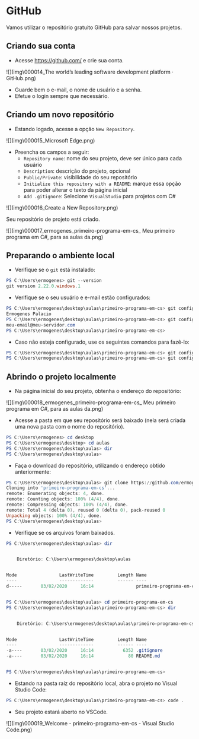 # GitHub

Vamos utilizar o repositório gratuito GitHub para salvar nossos projetos.

## Criando sua conta

* Acesse https://github.com/ e crie sua conta.

![](img\000014_The world’s leading software development platform · GitHub.png)

* Guarde bem o e-mail, o nome de usuário e a senha.
* Efetue o login sempre que necessário.

## Criando um novo repositório

* Estando logado, acesse a opção `New Repository`.

![](img\000015_Microsoft Edge.png)

* Preencha os campos a seguir:
  - `Repository name`: nome do seu projeto, deve ser único para cada usuário
  - `Description`: descrição do projeto, opcional
  - `Public/Private`: visibilidade do seu repositório
  - `Initialize this repository with a README`: marque essa opção para poder alterar o texto da página inicial
  - `Add .gitignore`: Selecione `VisualStudio` para projetos com C#

![](img\000016_Create a New Repository.png)

Seu repositório de projeto está criado.

![](img\000017_ermogenes_primeiro-programa-em-cs_ Meu primeiro programa em C#, para as aulas da.png)

## Preparando o ambiente local

* Verifique se o `git` está instalado:

```powershell
PS C:\Users\ermogenes> git --version
git version 2.22.0.windows.1
```

* Verifique se o seu usuário e e-mail estão configurados:

```powershell
PS C:\Users\ermogenes\desktop\aulas\primeiro-programa-em-cs> git config user.name
Ermogenes Palacio
PS C:\Users\ermogenes\desktop\aulas\primeiro-programa-em-cs> git config user.email
meu-email@meu-servidor.com
PS C:\Users\ermogenes\desktop\aulas\primeiro-programa-em-cs> 
```

* Caso não esteja configurado, use os seguintes comandos para fazê-lo:

```powershell
PS C:\Users\ermogenes\desktop\aulas\primeiro-programa-em-cs> git config --global user.name = "Ermogenes Palacio" 
PS C:\Users\ermogenes\desktop\aulas\primeiro-programa-em-cs> git config --global user.email = "meu-email@meu-servidor.com"
```

## Abrindo o projeto localmente

* Na página inicial do seu projeto, obtenha o endereço do repositório:

![](img\000018_ermogenes_primeiro-programa-em-cs_ Meu primeiro programa em C#, para as aulas da.png)


* Acesse a pasta em que seu repositório será baixado (nela será criada uma nova pasta com o nome do repositório).

```powershell
PS C:\Users\ermogenes> cd desktop
PS C:\Users\ermogenes\desktop> cd aulas
PS C:\Users\ermogenes\desktop\aulas> dir
PS C:\Users\ermogenes\desktop\aulas> 
```

* Faça o download do repositório, utilizando o endereço obtido anteriormente:

```powershell
PS C:\Users\ermogenes\desktop\aulas> git clone https://github.com/ermogenes/primeiro-programa-em-cs.git
Cloning into 'primeiro-programa-em-cs'...
remote: Enumerating objects: 4, done.
remote: Counting objects: 100% (4/4), done.
remote: Compressing objects: 100% (4/4), done.
remote: Total 4 (delta 0), reused 0 (delta 0), pack-reused 0
Unpacking objects: 100% (4/4), done.
PS C:\Users\ermogenes\desktop\aulas> 
```

* Verifique se os arquivos foram baixados.

```powershell
PS C:\Users\ermogenes\desktop\aulas> dir


    Diretório: C:\Users\ermogenes\desktop\aulas


Mode                LastWriteTime         Length Name
----                -------------         ------ ----
d-----       03/02/2020     16:14                primeiro-programa-em-cs


PS C:\Users\ermogenes\desktop\aulas> cd primeiro-programa-em-cs   
PS C:\Users\ermogenes\desktop\aulas\primeiro-programa-em-cs> dir


    Diretório: C:\Users\ermogenes\desktop\aulas\primeiro-programa-em-cs


Mode                LastWriteTime         Length Name
----                -------------         ------ ----
-a----       03/02/2020     16:14           6352 .gitignore
-a----       03/02/2020     16:14             80 README.md


PS C:\Users\ermogenes\desktop\aulas\primeiro-programa-em-cs> 
```

* Estando na pasta raíz do repositório local, abra o projeto no Visual Studio Code:

```powershell
PS C:\Users\ermogenes\desktop\aulas\primeiro-programa-em-cs> code .
```

* Seu projeto estará aberto no VSCode.

![](img\000019_Welcome - primeiro-programa-em-cs - Visual Studio Code.png)